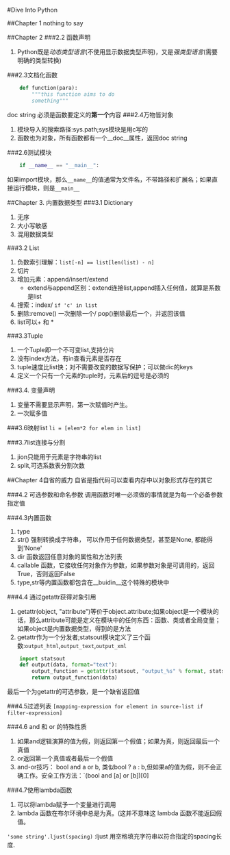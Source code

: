 #Dive Into Python

##Chapter 1
nothing to say

##Chapter 2
###2.2 函数声明
1. Python既是*动态类型语言*(不使用显示数据类型声明)，又是*强类型语言*(需要明确的类型转换)

###2.3文档化函数

```python
    def function(para):
		"""this function aims to do
		something"""
```
doc string 必须是函数要定义的**第一个**内容
###2.4万物皆对象
1. 模块导入的搜索路径:sys.path;sys模块是用c写的
2. 函数也为对象，所有函数都有一个__doc__属性，返回doc string

###2.6测试模块

```python
	if __name__ == "__main__":
```
如果import模块，那么`__name__`的值通常为文件名，不带路径和扩展名；如果直接运行模块，则是`__main__`

##Chapter 3. 内置数据类型
###3.1 Dictionary
1. 无序
2. 大小写敏感
3. 混用数据类型

###3.2 List
1. 负数索引理解：`list[-n] == list[len(list) - n]`
2. 切片
3. 增加元素：append/insert/extend
	* extend与append区别：extend连接list,append插入任何值，就算是系数是list
4. 搜索：index/ `if 'c' in list`
5. 删除:remove() 一次删除一个/ pop()删除最后一个，并返回该值
6. list可以+ 和 *

###3.3Tuple
1. 一个Tuple即一个不可变list,支持分片
2. 没有index方法，有in查看元素是否存在
3. tuple速度比list快；对不需要改变的数据写保护；可以做dic的keys
4. 定义一个只有一个元素的tuple时，元素后的逗号是必须的

###3.4. 变量声明
1. 变量不需要显示声明，第一次赋值时产生。
2. 一次赋多值

###3.6映射list
`li = [elem*2 for elem in list]`

###3.7list连接与分割
1. jion只能用于元素是字符串的list
2. split,可选系数表分割次数

##Chapter 4自省的威力
自省是指代码可以查看内存中以对象形式存在的其它

###4.2 可选参数和命名参数
调用函数时唯一必须做的事情就是为每一个必备参数指定值 

###4.3内置函数
1. type
2. str() 强制转换成字符串， 可以作用于任何数据类型，甚至是None, 都能得到'None'
3. dir 函数返回任意对象的属性和方法列表
4. callable 函数，它接收任何对象作为参数，如果参数对象是可调用的，返回True，否则返回False
5. type,str等内置函数都包含在__buidin__这个特殊的模块中

###4.4 通过getattr获得对象引用
1. getattr(object, "attribute")等价于object.attribute;如果object是一个模块的话，那么attribute可能是定义在模块中的任何东西：函数、类或者全局变量；如果object是内置数据类型，得到的是方法
2. getattr作为一个分发者;statsout模块定义了三个函数:`output_html`,`output_text`,`output_xml`

```python
	import statsout
	def output(data, format="text"):
    	output_function = getattr(statsout, "output_%s" % format, statsout.output_text)
    	return output_function(data)
```
最后一个为getattr的可选参数，是一个缺省返回值

###4.5过滤列表
`[mapping-expression for element in source-list if filter-expression]`

###4.6 and 和 or 的特殊性质
1. 如果and逻辑演算的值为假，则返回第一个假值；如果为真，则返回最后一个真值
2. or返回第一个真值或者最后一个假值
3. and-or技巧： bool and a or b, 类似bool ? a : b,但如果a的值为假，则不会正确工作。安全工作方法：`(bool and [a] or [b])[0]

###4.7使用lambda函数
1. 可以将lambda赋予一个变量进行调用
2. lambda 函数在布尔环境中总是为真。(这并不意味这 lambda 函数不能返回假值。

`'some string'.ljust(spacing)` :ljust 用空格填充字符串以符合指定的spacing长度.